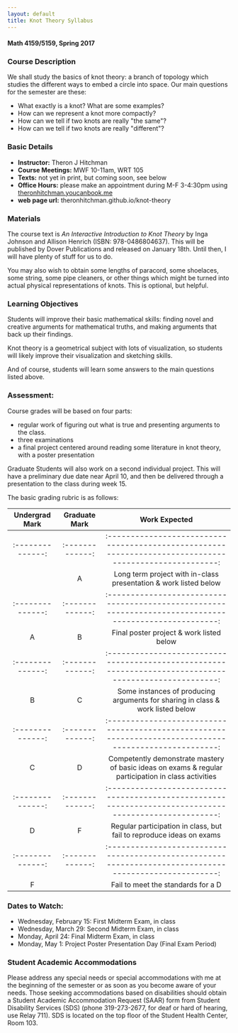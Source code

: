 ```yaml
---
layout: default
title: Knot Theory Syllabus
---
```


#### Math 4159/5159, Spring 2017


### Course Description

We shall study the basics of knot theory: a branch of topology which studies the
different ways to embed a circle into space. Our main questions for the semester
are these:

  - What exactly is a knot? What are some examples?
  - How can we represent a knot more compactly?
  - How can we tell if two knots are really "the same"?
  - How can we tell if two knots are really "different"?

### Basic Details

- **Instructor:** Theron J Hitchman
- **Course Meetings:** MWF 10-11am, WRT 105
- **Texts:** not yet in print, but coming soon, see below
- **Office Hours:** please make an appointment during M-F 3-4:30pm using
[theronhitchman.youcanbook.me](http://theronhitchman.youcanbook.me)
- **web page url:** theronhitchman.github.io/knot-theory

### Materials

The course text is _An Interactive Introduction to Knot Theory_ by Inga Johnson and
Allison Henrich (ISBN: 978-0486804637). This will be published by Dover Publications
and released on January 18th. Until then, I will have plenty of stuff for us to do.

You may also wish to obtain some lengths of paracord, some shoelaces, some string,
some pipe cleaners, or other things which might be turned into actual physical
representations of knots. This is optional, but helpful.

### Learning Objectives

Students will improve their basic mathematical skills: finding novel and creative
arguments for mathematical truths, and making arguments that back up their findings.

Knot theory is a geometrical subject with lots of visualization, so students will
likely improve their visualization and sketching skills.

And of course, students will learn some answers to the main questions listed above.


### Assessment:

Course grades will be based on four parts:

  - regular work of figuring out what is true and presenting arguments to the class.
  - three examinations
  - a final project centered around reading some literature in knot theory, with a poster presentation

Graduate Students will also work on a second individual project. This will have a
preliminary due date near April 10, and then be delivered through a presentation to
the class during week 15.

The basic grading rubric is as follows:

| Undergrad Mark | Graduate Mark | Work Expected |
|:--------------:|:-------------:|:-----------------------------------------------------------------------------------------------------:|
|:--------------:|:-------------:|:-----------------------------------------------------------------------------------------------------:|
|  | A | Long term project with  in-class presentation & work listed below |
|:--------------:|:-------------:|:-----------------------------------------------------------------------------------------------------:|
| A | B | Final poster project & work listed below |
|:--------------:|:-------------:|:-----------------------------------------------------------------------------------------------------:|
| B | C | Some instances of producing arguments for sharing in class & work listed below |
|:--------------:|:-------------:|:-----------------------------------------------------------------------------------------------------:|
| C | D | Competently demonstrate mastery  of basic ideas on exams  & regular participation in class activities |
|:--------------:|:-------------:|:-----------------------------------------------------------------------------------------------------:|
| D | F | Regular participation in class, but fail to reproduce ideas on exams |
|:--------------:|:-------------:|:-----------------------------------------------------------------------------------------------------:|
| F |  | Fail to meet the standards for a D |

### Dates to Watch:

- Wednesday, February 15: First Midterm Exam, in class
- Wednesday, March 29: Second Midterm Exam, in class
- Monday, April 24: Final Midterm Exam, in class
- Monday, May 1: Project Poster Presentation Day (Final Exam Period)



### Student Academic Accommodations

Please address any special needs or special accommodations with me at the beginning of the semester or as soon as you become aware of your needs. Those seeking accommodations based on disabilities should obtain a Student Academic Accommodation Request (SAAR) form from Student Disability Services (SDS) (phone 319-273-2677, for deaf or hard of hearing, use Relay 711). SDS is located on the top floor of the Student Health Center, Room 103.
